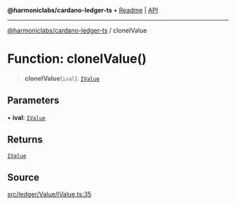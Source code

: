 **@harmoniclabs/cardano-ledger-ts** • [Readme](../README.md) \| [API](../globals.md)

***

[@harmoniclabs/cardano-ledger-ts](../README.md) / cloneIValue

# Function: cloneIValue()

> **cloneIValue**(`ival`): [`IValue`](../type-aliases/IValue.md)

## Parameters

• **ival**: [`IValue`](../type-aliases/IValue.md)

## Returns

[`IValue`](../type-aliases/IValue.md)

## Source

[src/ledger/Value/IValue.ts:35](https://github.com/HarmonicLabs/cardano-ledger-ts/blob/d1659b0/src/ledger/Value/IValue.ts#L35)

